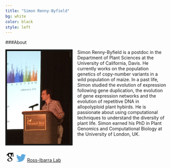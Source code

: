 ```yaml
---
title: "Simon Renny-Byfield"
bg: white
color: black
style: left
---
```


###About

<div style="float: left; padding-right: 15px">
    <a href="img/IronMan.jpg"><img src="img/MGC2015.JPG" alt="Picture of me" title="Picture" width="200" border="5" onClick="_gaq.push(['_trackEvent', 'IMGs', 'Image', 'Ironman']);"></a>
</div>

Simon Renny-Byfield is a postdoc in the Department of Plant Sciences at the University of California, Davis.  He currently works on the population genetics of copy-number variants in a wild population of maize. In a past life, Simon studied the evolution of expression following gene duplication, the evolution of gene expression networks and the evolution of repetitive DNA in allopolyploid plant hybirds. He is passionate about using computational techniques to understand the diversity of plant life. Simon earned his PhD in Plant Genomics and Computational Biology at the University of London, UK.

<br/>
<br/>

<div class="links">
    <a href="http://scholar.google.com/citations?user=PHAEOXIAAAAJ&hl=en" target="_blank"><img src="img/scholar.png" style="width: 30px;"></a>
<a href="#cv"><i class="fa fa-file-text fa-lg"></i></a>
    <a href="https://twitter.com/timbeissinger" target="_blank"><img src="img/Twitter_logo_blue.png" style="width: 30px; border=10 px"></a>
    <a href="http://www.rilab.org" target="_blank" title="Ross-Ibarra Lab">Ross-Ibarra Lab</a>
</div>



<script>
  (function(i,s,o,g,r,a,m){i['GoogleAnalyticsObject']=r;i[r]=i[r]||function(){
  (i[r].q=i[r].q||[]).push(arguments)},i[r].l=1*new Date();a=s.createElement(o),
  m=s.getElementsByTagName(o)[0];a.async=1;a.src=g;m.parentNode.insertBefore(a,m)
  })(window,document,'script','//www.google-analytics.com/analytics.js','ga');

  ga('create', 'UA-39814858-2', 'auto');
  ga('send', 'pageview');

</script>

